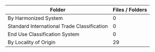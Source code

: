 | Folder                                      |   Files / Folders |
|---------------------------------------------|-------------------|
| By Harmonized System                        |                 0 |
| Standard International Trade Classification |                 0 |
| End Use Classification System               |                 0 |
| By Locality of Origin                       |                29 |